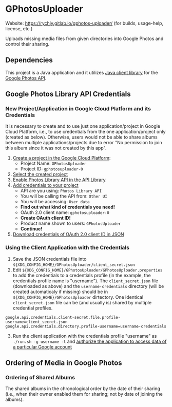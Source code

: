# GPhotosUploader

Website: https://rychly.gitlab.io/gphotos-uploader/ (for builds, usage-help, license, etc.)

Uploads missing media files from given directories into Google Photos and control their sharing.

## Dependencies

This project is a Java application and it utilizes
[Java client library](https://github.com/google/java-photoslibrary)
for the
[Google Photos API](https://developers.google.com/photos/library/guides/get-started-java).

## Google Photos Library API Credentials

### New Project/Application in Google Cloud Platform and its Credentials

It is necessary to create and to use just one application/project in Google Cloud Platform, i.e.,
to use credentials from the one application/project only (created as below).
Otherwise, users would not be able to share albums between multiple applications/projects
due to error "No permission to join this album since it was not created by this app".

1.	[Create a project in the Google Cloud Platform](https://console.developers.google.com/projectcreate):
	*	Project Name: `GPhotosUploader`
	*	Project ID: `gphotosuploader-0`
2.	[Select the created project](https://console.developers.google.com/apis/dashboard?project=gphotosuploader-0)
3.	[Enable Photos Library API in the API Library](https://console.developers.google.com/apis/library/photoslibrary.googleapis.com?project=gphotosuploader-0)
4.	[Add credentials to your project](https://console.developers.google.com/apis/credentials/wizard?project=gphotosuploader-0)
	*	API are you using: `Photos Library API`
	*	You will be calling the API from: `Other UI`
	*	You will be accessing: `User data`
	*	**Find out what kind of credentials you need!**
	*	OAuth 2.0 client name: `gphotosuploader-0`
	*	**Create OAuth client ID!**
	*	Product name shown to users: `GPhotosUploader`
	*	**Continue!**
5.	[Download credentials of OAuth 2.0 client ID in JSON](https://console.developers.google.com/apis/credentials?project=gphotosuploader-0)

### Using the Client Application with the Credentials

1.	Save the JSON credentials file into `${XDG_CONFIG_HOME}/GPhotosUploader/client_secret.json`
2.	Edit `${XDG_CONFIG_HOME}/GPhotosUploader/GPhotosUploader.properties` to add the credentials to a credentials profile (in the example, the credentials profile name is "username").
	The `client_secret.json` file (downloaded as above) and the `username-credentials` directory (will be created automaticaly if missing)
	should be in `${XDG_CONFIG_HOME}/GPhotosUploader` dirtectory. One identical `client_secret.json` file can be (and usually is) shared
	by multiple credential profiles.
~~~properties
google.api.credentials.client-secret.file.profile-username=client_secret.json
google.api.credentials.directory.profile-username=username-credentials
~~~
3.	Run the client application with the credentials profile "username" as `./run.sh -g username -l` and [authorize the application to access data of a particular Google account](https://accounts.google.com/o/oauth2/auth)

## Ordering of Media in Google Photos

### Ordering of Shared Albums

The shared albums in the chronological order by the date of their sharing (i.e., when their owner enabled them for sharing; not by date of joining the albums).
